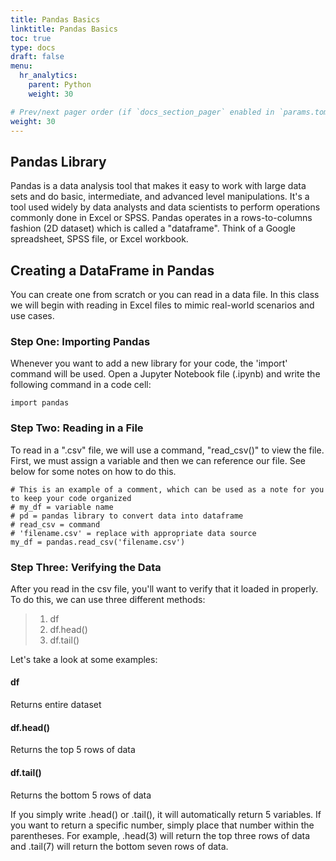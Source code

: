 ```yaml
---
title: Pandas Basics
linktitle: Pandas Basics
toc: true
type: docs
draft: false
menu:
  hr_analytics:
    parent: Python
    weight: 30

# Prev/next pager order (if `docs_section_pager` enabled in `params.toml`)
weight: 30
---
```


<!-- In this tutorial, I'll share how to import pandas, read in a file, and verify the data: -->

## Pandas Library

Pandas is a data analysis tool that makes it easy to work with large data sets and do basic, intermediate, and advanced level manipulations. It's a tool used widely by data analysts and data scientists to perform operations commonly done in Excel or SPSS. Pandas operates in a rows-to-columns fashion (2D dataset) which is called a "dataframe". Think of a Google spreadsheet, SPSS file, or Excel workbook.

## Creating a DataFrame in Pandas

You can create one from scratch or you can read in a data file. In this class we will begin with reading in Excel files to mimic real-world scenarios and use cases.

### Step One: Importing Pandas

Whenever you want to add a new library for your code, the 'import' command will be used. Open a Jupyter Notebook file (.ipynb) and write the following command in a code cell: 

```
import pandas
```

### Step Two: Reading in a File

To read in a ".csv" file, we will use a command, "read_csv()" to view the file. First, we must assign a variable and then we can reference our file. See below for some notes on how to do this.

```
# This is an example of a comment, which can be used as a note for you to keep your code organized
# my_df = variable name
# pd = pandas library to convert data into dataframe
# read_csv = command
# 'filename.csv' = replace with appropriate data source
my_df = pandas.read_csv('filename.csv')
```

### Step Three: Verifying the Data 

After you read in the csv file, you'll want to verify that it loaded in properly. To do this, we can use three different methods:

> 1. df
> 2. df.head()
> 3. df.tail()

Let's take a look at some examples:

#### df

Returns entire dataset

#### df.head()

Returns the top 5 rows of data

#### df.tail()

Returns the bottom 5 rows of data

If you simply write .head() or .tail(), it will automatically return 5 variables. If you want to return a specific number, simply place that number within the parentheses. For example, .head(3) will return the top three rows of data and .tail(7) will return the bottom seven rows of data.